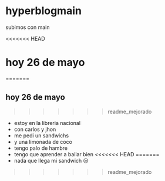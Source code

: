 # hyperblogmain
subimos con main

<<<<<<< HEAD
# hoy 26 de mayo 
=======
## hoy 26 de mayo 
>>>>>>> readme_mejorado
* estoy en la libreria nacional
 * con carlos y jhon 
 * me pedi un sandwichs
 * y una limonada de coco
 * tengo palo de hambre
 * tengo que aprender a bailar bien
<<<<<<< HEAD
=======
 * nada que llega mi sandwich 😒
>>>>>>> readme_mejorado
